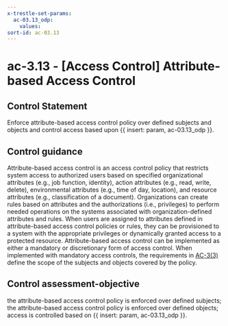 ```yaml
---
x-trestle-set-params:
  ac-03.13_odp:
    values:
sort-id: ac-03.13
---
```


# ac-3.13 - \[Access Control\] Attribute-based Access Control

## Control Statement

Enforce attribute-based access control policy over defined subjects and objects and control access based upon {{ insert: param, ac-03.13_odp }}.

## Control guidance

Attribute-based access control is an access control policy that restricts system access to authorized users based on specified organizational attributes (e.g., job function, identity), action attributes (e.g., read, write, delete), environmental attributes (e.g., time of day, location), and resource attributes (e.g., classification of a document). Organizations can create rules based on attributes and the authorizations (i.e., privileges) to perform needed operations on the systems associated with organization-defined attributes and rules. When users are assigned to attributes defined in attribute-based access control policies or rules, they can be provisioned to a system with the appropriate privileges or dynamically granted access to a protected resource. Attribute-based access control can be implemented as either a mandatory or discretionary form of access control. When implemented with mandatory access controls, the requirements in [AC-3(3)](#ac-3.3) define the scope of the subjects and objects covered by the policy.

## Control assessment-objective

the attribute-based access control policy is enforced over defined subjects;
the attribute-based access control policy is enforced over defined objects;
access is controlled based on {{ insert: param, ac-03.13_odp }}.
